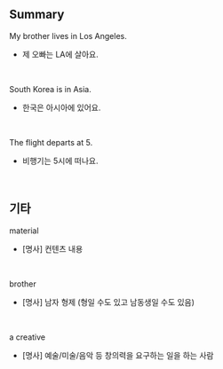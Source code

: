 ## Summary

My brother lives in Los Angeles.
- 제 오빠는 LA에 살아요.

<br>

South Korea is in Asia.
- 한국은 아시아에 있어요.

<br>

The flight departs at 5.
- 비행기는 5시에 떠나요.

<br>

## 기타

material
- [명사] 컨텐츠 내용

<br>

brother
- [명사] 남자 형제 (형일 수도 있고 남동생일 수도 있음)

<br>

a creative
- [명사] 예술/미술/음악 등 창의력을 요구하는 일을 하는 사람
